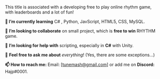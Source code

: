 [logo]: https://github.com/adam-p/markdown-here/raw/master/src/common/images/icon48.png "Logo Title Text 2"

This title is associated with a developing free to play online rhythm game, with leaderboards and a lot of fun!

**🌱 I’m currently learning**
C# , Python, JavScript, HTML5, CSS, MySQL.

👯 **I’m looking to collaborate** on small project, which is **free to win** RHYTHM game.

🤔 **I’m looking for help with** scripting, especially in **C#** with Unity.

💬 **Feel free to ask me about** _everything_! (Yes, there are some exceptions...)

**📫 How to reach me:**
Email: [tunemash@gmail.com] or add me on **Discord:** Hajp#0001.
